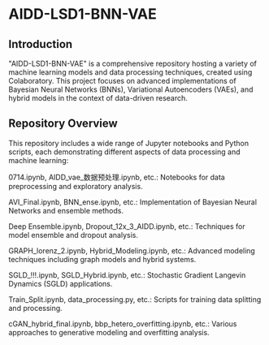 # AIDD-LSD1-BNN-VAE

## Introduction
"AIDD-LSD1-BNN-VAE" is a comprehensive repository hosting a variety of machine learning models and data processing techniques, created using Colaboratory. This project focuses on advanced implementations of Bayesian Neural Networks (BNNs), Variational Autoencoders (VAEs), and hybrid models in the context of data-driven research.

## Repository Overview
This repository includes a wide range of Jupyter notebooks and Python scripts, each demonstrating different aspects of data processing and machine learning:

0714.ipynb, AIDD_vae_数据预处理.ipynb, etc.: Notebooks for data preprocessing and exploratory analysis.

AVI_Final.ipynb, BNN_ense.ipynb, etc.: Implementation of Bayesian Neural Networks and ensemble methods.

Deep Ensemble.ipynb, Dropout_12x_3_AIDD.ipynb, etc.: Techniques for model ensemble and dropout analysis.

GRAPH_lorenz_2.ipynb, Hybrid_Modeling.ipynb, etc.: Advanced modeling techniques including graph models and hybrid systems.

SGLD_!!!.ipynb, SGLD_Hybrid.ipynb, etc.: Stochastic Gradient Langevin Dynamics (SGLD) applications.

Train_Split.ipynb, data_processing.py, etc.: Scripts for training data splitting and processing.

cGAN_hybrid_final.ipynb, bbp_hetero_overfitting.ipynb, etc.: Various approaches to generative modeling and overfitting analysis.
